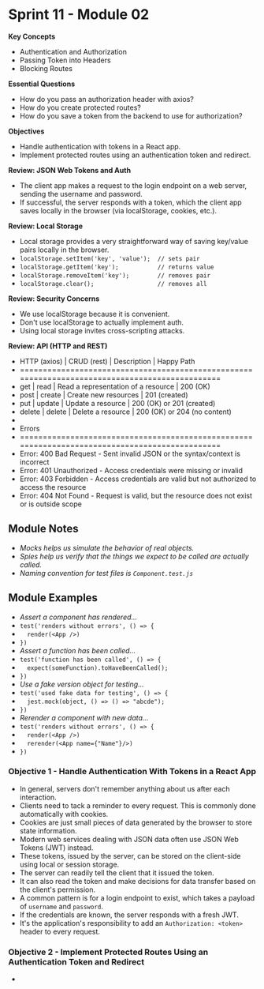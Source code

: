 # Sprint 11 - Module 02
**Key Concepts**
- Authentication and Authorization
- Passing Token into Headers
- Blocking Routes

**Essential Questions**
- How do you pass an authorization header with axios?
- How do you create protected routes?
- How do you save a token from the backend to use for authorization?

**Objectives**
- Handle authentication with tokens in a React app.
- Implement protected routes using an authentication token and redirect.

**Review: JSON Web Tokens and Auth**
- The client app makes a request to the login endpoint on a web server, sending the username and password.
- If successful, the server responds with a token, which the client app saves locally in the browser (via localStorage, cookies, etc.).

**Review: Local Storage**
- Local storage provides a very straightforward way of saving key/value pairs locally in the browser.
- `localStorage.setItem('key', 'value');  // sets pair     `
- `localStorage.getItem('key');           // returns value `
- `localStorage.removeItem('key');        // removes pair  `
- `localStorage.clear();                  // removes all   `

**Review: Security Concerns**
- We use localStorage because it is convenient.
- Don't use localStorage to actually implement auth.
- Using local storage invites cross-scripting attacks.

**Review: API (HTTP and REST)**
- HTTP (axios) | CRUD (rest) | Description                         | Happy Path
- ===============================================================================================
- get          | read        | Read a representation of a resource | 200 (OK)
- post         | create      | Create new resources                | 201 (created)
- put          | update      | Update a resource                   | 200 (OK) or 201 (created)
- delete       | delete      | Delete a resource                   | 200 (OK) or 204 (no content)
- 
- Errors
- ===============================================================================================
- Error: 400 Bad Request - Sent invalid JSON or the syntax/context is incorrect
- Error: 401 Unauthorized - Access credentials were missing or invalid
- Error: 403 Forbidden - Access credentials are valid but not authorized to access the resource
- Error: 404 Not Found - Request is valid, but the resource does not exist or is outside scope

## Module Notes
- *Mocks helps us simulate the behavior of real objects.*
- *Spies help us verify that the things we expect to be called are actually called.*
- *Naming convention for test files is `Component.test.js`*

## Module Examples
- *Assert a component has rendered...*
- ` test('renders without errors', () => {     `
- `   render(<App />)                          `
- ` })                                         `
- *Assert a function has been called...*
- ` test('function has been called', () => {   `
- `   expect(someFunction).toHaveBeenCalled(); `
- ` })                                         `
- *Use a fake version object for testing...*
- ` test('used fake data for testing', () => { `
- `   jest.mock(object, () => () => "abcde");  `
- ` })                                         `
- *Rerender a component with new data...*
- ` test('renders without errors', () => {     `
- `   render(<App />)                          `
- `   rerender(<App name={"Name"}/>)           `
- ` })                                         `


### Objective 1 - Handle Authentication With Tokens in a React App
- In general, servers don't remember anything about us after each interaction. 
- Clients need to tack a reminder to every request. This is commonly done automatically with cookies. 
- Cookies are just small pieces of data generated by the browser to store state information.
- Modern web services dealing with JSON data often use JSON Web Tokens (JWT) instead.
- These tokens, issued by the server, can be stored on the client-side using local or session storage.
- The server can readily tell the client that it issued the token.
- It can also read the token and make decisions for data transfer based on the client's permission.
- A common pattern is for a login endpoint to exist, which takes a payload of `username` and `password`.
- If the credentials are known, the server responds with a fresh JWT.
- It's the application's responsibility to add an `Authorization: <token>` header to every request.

### Objective 2 - Implement Protected Routes Using an Authentication Token and Redirect
-